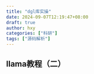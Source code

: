 ```yaml
---
title: "dgl库实操"
date: 2024-09-07T12:19:47+08:00
draft: true
author: hxy
categories: ["科研"]
tags: ["源码解析"]
---
```


## llama教程（二）

